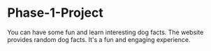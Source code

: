 # Phase-1-Project
You can have some fun and learn interesting dog facts. The website provides random dog facts. It's a fun and engaging experience.

